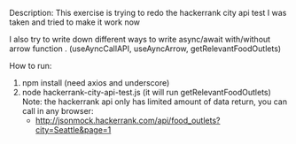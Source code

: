 Description:
This exercise is trying to redo the hackerrank city api test I was taken and tried to make it work now

I also try to write down different ways to write async/await with/without arrow function .
(useAyncCallAPI, useAyncArrow, getRelevantFoodOutlets)

How to run:
1. npm install (need axios and underscore)
2. node hackerrank-city-api-test.js (it will run getRelevantFoodOutlets)
    Note: the hackerrank api only has limited amount of data return, you can call in any browser:
    - http://jsonmock.hackerrank.com/api/food_outlets?city=Seattle&page=1

